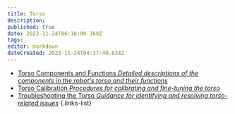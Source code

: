 ```yaml
---
title: Torso
description: 
published: true
date: 2023-11-24T06:16:00.769Z
tags: 
editor: markdown
dateCreated: 2023-11-24T04:37:40.834Z
---
```


- [Torso Components and Functions *Detailed descriptions of the components in the robot's torso and their functions*](/reference/character/aelorian/ryuuko/manual/ch4/s1)
- [Torso Calibration *Procedures for calibrating and fine-tuning the torso*](/reference/character/aelorian/ryuuko/manual/ch4/s2)
- [Troubleshooting the Torso *Guidance for identifying and resolving torso-related issues*](/reference/character/aelorian/ryuuko/manual/ch4/s3)
{.links-list}